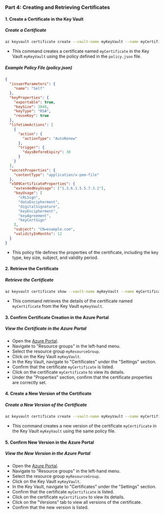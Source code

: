 ### Part 4: Creating and Retrieving Certificates

#### 1. Create a Certificate in the Key Vault

##### **Create a Certificate**

```bash
az keyvault certificate create --vault-name myKeyVault --name myCertificate --policy @policy.json
```

- This command creates a certificate named `myCertificate` in the Key Vault `myKeyVault` using the policy defined in the `policy.json` file.

##### **Example Policy File (policy.json)**

```json
{
  "issuerParameters": {
    "name": "Self"
  },
  "keyProperties": {
    "exportable": true,
    "keySize": 2048,
    "keyType": "RSA",
    "reuseKey": true
  },
  "lifetimeActions": [
    {
      "action": {
        "actionType": "AutoRenew"
      },
      "trigger": {
        "daysBeforeExpiry": 30
      }
    }
  ],
  "secretProperties": {
    "contentType": "application/x-pem-file"
  },
  "x509CertificateProperties": {
    "extendedKeyUsage": ["1.3.6.1.5.5.7.3.1"],
    "keyUsage": [
      "cRLSign",
      "dataEncipherment",
      "digitalSignature",
      "keyEncipherment",
      "keyAgreement",
      "keyCertSign"
    ],
    "subject": "CN=example.com",
    "validityInMonths": 12
  }
}
```

- This policy file defines the properties of the certificate, including the key type, key size, subject, and validity period.

#### 2. Retrieve the Certificate

##### **Retrieve the Certificate**

```bash
az keyvault certificate show --vault-name myKeyVault --name myCertificate
```

- This command retrieves the details of the certificate named `myCertificate` from the Key Vault `myKeyVault`.

#### 3. Confirm Certificate Creation in the Azure Portal

##### **View the Certificate in the Azure Portal**
- Open the [Azure Portal](https://portal.azure.com/).
- Navigate to "Resource groups" in the left-hand menu.
- Select the resource group `myResourceGroup`.
- Click on the Key Vault `myKeyVault`.
- In the Key Vault, navigate to "Certificates" under the "Settings" section.
- Confirm that the certificate `myCertificate` is listed.
- Click on the certificate `myCertificate` to view its details.
- Under the "Properties" section, confirm that the certificate properties are correctly set.

#### 4. Create a New Version of the Certificate

##### **Create a New Version of the Certificate**

```bash
az keyvault certificate create --vault-name myKeyVault --name myCertificate --policy @policy.json
```

- This command creates a new version of the certificate `myCertificate` in the Key Vault `myKeyVault` using the same policy file.

#### 5. Confirm New Version in the Azure Portal

##### **View the New Version in the Azure Portal**
- Open the [Azure Portal](https://portal.azure.com/).
- Navigate to "Resource groups" in the left-hand menu.
- Select the resource group `myResourceGroup`.
- Click on the Key Vault `myKeyVault`.
- In the Key Vault, navigate to "Certificates" under the "Settings" section.
- Confirm that the certificate `myCertificate` is listed.
- Click on the certificate `myCertificate` to view its details.
- Click on the "Versions" tab to view all versions of the certificate.
- Confirm that the new version is listed.